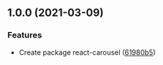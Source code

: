 ## 1.0.0 (2021-03-09)


### Features

* Create package react-carousel ([61980b5](https://github.com/Farfetch/react-carousel/commit/61980b51f22c5b96f29d53454dc56d1bc07205ae))
